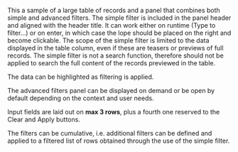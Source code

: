 This a sample of a large table of records and a panel that combines both simple and advanced filters.  The simple filter is included in the panel header and aligned with the header title. It can work either on runtime (Type to filter…) or on enter, in which case the lope should be placed on the right and become clickable. The scope of the simple filter is limited to the data displayed in the table column, even if these are  teasers or previews of full records. The simple filter is not a search function, therefore should not be applied to search the full content of the records previewed in the table. 

The data can be highlighted as filtering is applied. 

The advanced filters panel can be displayed on demand or be open by default depending on the context and user needs. 

Input fields are laid out on **max 3 rows**, plus a fourth one reserved to the Clear and Apply buttons. 

The filters can be cumulative, i.e. additional filters can be defined and applied to a filtered list of rows obtained through the use of the simple filter. 

 